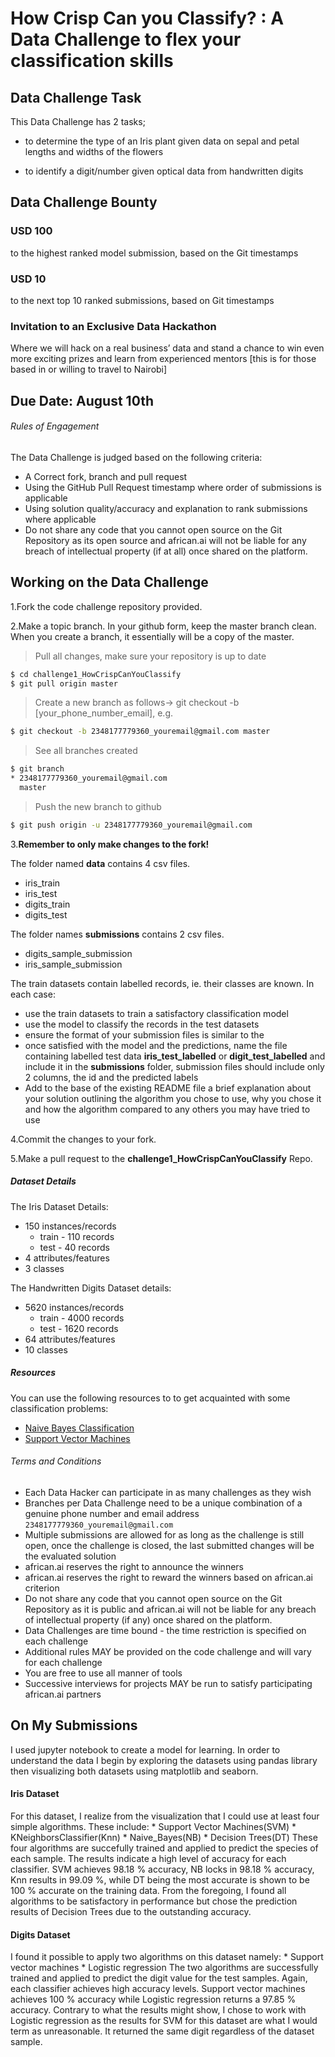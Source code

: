 # How Crisp Can you Classify? : A Data Challenge to flex your classification skills 

## Data Challenge Task
This Data Challenge has 2 tasks;
* to determine the type of an Iris plant given data on sepal and petal lengths and widths of the flowers

* to identify a digit/number given optical data from handwritten digits

## Data Challenge Bounty
### USD 100 
to the highest ranked model submission, based on the Git timestamps 
### USD 10 
to the next top 10 ranked submissions, based on Git timestamps
### Invitation to an Exclusive Data Hackathon 
Where we will hack on a real business’ data and stand a chance to win even more exciting prizes and learn from experienced mentors 
[this is for those based in or willing to travel to Nairobi]

## Due Date: August 10th

###### Rules of Engagement
The Data Challenge is judged based on the following criteria:
  - A Correct fork, branch and pull request
  - Using the GitHub Pull Request timestamp where order of submissions is applicable
  - Using solution quality/accuracy and explanation to rank submissions where applicable 
  - Do not share any code that you cannot open source on the Git Repository as its open source and african.ai will not be liable for any breach of intellectual property (if at all) once shared on the platform.

## Working on the Data Challenge
1.Fork the code challenge repository provided.

2.Make a topic branch. In your github form, keep the master branch clean. When you create a branch, it essentially will be a copy of the master.

>Pull all changes, make sure your repository is up to date

```sh
$ cd challenge1_HowCrispCanYouClassify
$ git pull origin master
```

>Create a new branch as follows-> git checkout -b [your_phone_number_email], e.g.

```sh
$ git checkout -b 2348177779360_youremail@gmail.com master
```

>See all branches created

```sh
$ git branch
* 2348177779360_youremail@gmail.com
  master
```

>Push the new branch to github

```sh
$ git push origin -u 2348177779360_youremail@gmail.com
```

3.**Remember to only make changes to the fork!**

The folder named **data** contains 4 csv files. 
* iris_train
* iris_test
* digits_train
* digits_test

The folder names **submissions** contains 2 csv files.
* digits_sample_submission
* iris_sample_submission

The train datasets contain labelled records, ie. their classes are known.
In each case:
* use the train datasets to train a satisfactory classification model
* use the model to classify the records in the test datasets
* ensure the format of your submission files is similar to the 
* once satisfied with the model and the predictions, name the file containing labelled test data **iris_test_labelled** or **digit_test_labelled** and include it in the **submissions** folder, submission files should include only 2 columns, the id and the predicted labels
* Add to the base of the existing README file a brief explanation about your solution outlining the algorithm you chose to use, why you chose it and how the algorithm compared to any others you may have tried to use  

4.Commit the changes to your fork.

5.Make a pull request to the **challenge1_HowCrispCanYouClassify** Repo.


##### Dataset Details

The Iris Dataset Details:
* 150 instances/records
	* train - 110 records
	* test  - 40 records
* 4 attributes/features
* 3 classes

The Handwritten Digits Dataset details: 
* 5620 instances/records 
	* train - 4000 records
	* test  - 1620 records
* 64 attributes/features
* 10 classes

 
##### Resources
You can use the following resources to to get acquainted with some classification problems:
* [Naive Bayes Classification](https://github.com/jakevdp/PythonDataScienceHandbook/blob/master/notebooks/05.05-Naive-Bayes.ipynb)
* [Support Vector Machines](https://github.com/jakevdp/PythonDataScienceHandbook/blob/master/notebooks/05.07-Support-Vector-Machines.ipynb)

###### Terms and Conditions
  - Each Data Hacker can participate in as many challenges as they wish
  - Branches per Data Challenge need to be a unique combination of a genuine phone number and email address ```2348177779360_youremail@gmail.com```
  - Multiple submissions are allowed for as long as the challenge is still open, once the challenge is closed, the last submitted changes will be the evaluated solution
  - african.ai reserves the right to announce the winners
  - african.ai reserves the right to reward the winners based on african.ai criterion
  - Do not share any code that you cannot open source on the Git Repository as it is public and african.ai will not be liable for any breach of intellectual property (if any) once shared on the platform.
  - Data Challenges are time bound - the time restriction is specified on each challenge
  - Additional rules MAY be provided on the code challenge and will vary for each challenge
  - You are free to use all manner of tools
  - Successive interviews for projects MAY be run to satisfy participating african.ai partners


## On My Submissions
I used jupyter notebook to create a model for learning.
In order to understand the data I begin by exploring the datasets using pandas library then visualizing both datasets using matplotlib and seaborn.

#### Iris Dataset
For this dataset, I realize from the visualization that I could use at least four simple algorithms. These include:
    * Support Vector Machines(SVM)
    * KNeighborsClassifier(Knn)
    * Naive_Bayes(NB)
    * Decision Trees(DT)
These four algorithms are succefully trained and applied to predict the species of each sample. The results indicate a high level of accuracy for each classifier. SVM achieves 98.18 % accuracy, NB locks in 98.18 % accuracy, Knn results in 99.09 %, while DT being the most accurate is shown to be 100 % accurate on the training data.
From the foregoing, I found all algorithms to be satisfactory in performance but chose the prediction results of Decision Trees due to the outstanding accuracy.

#### Digits Dataset
I found it possible to apply two algorithms on this dataset namely:
    * Support vector machines
    * Logistic regression 
The two algorithms are successfully trained and applied to predict the digit value for the test samples. Again, each classifier achieves high accuracy levels. Support vector machines achieves 100 % accuracy while Logistic regression returns a 97.85 % accuracy. Contrary to what the results might show, I chose to work with Logistic regression as the results for SVM for this dataset 
are what I would term as unreasonable. It returned the same digit regardless of the dataset sample.